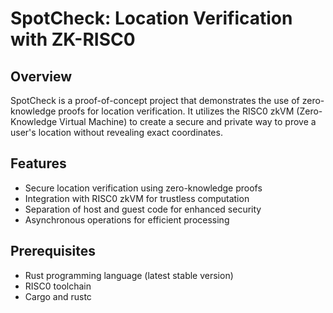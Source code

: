 # SpotCheck: Location Verification with ZK-RISC0

## Overview

SpotCheck is a proof-of-concept project that demonstrates the use of zero-knowledge proofs for location verification. It utilizes the RISC0 zkVM (Zero-Knowledge Virtual Machine) to create a secure and private way to prove a user's location without revealing exact coordinates.

## Features

- Secure location verification using zero-knowledge proofs
- Integration with RISC0 zkVM for trustless computation
- Separation of host and guest code for enhanced security
- Asynchronous operations for efficient processing

## Prerequisites

- Rust programming language (latest stable version)
- RISC0 toolchain
- Cargo and rustc